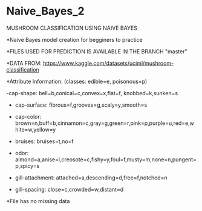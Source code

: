 # Naive_Bayes_2
MUSHROOM CLASSIFICATION USING NAIVE BAYES

*Naive Bayes model creation for begginers to practice

*FILES USED FOR PREDICTION IS AVAILABLE IN THE BRANCH "master"

*DATA FROM: https://www.kaggle.com/datasets/uciml/mushroom-classification

*Attribute Information: (classes: edible=e, poisonous=p)

 -cap-shape: bell=b,conical=c,convex=x,flat=f, knobbed=k,sunken=s

- cap-surface: fibrous=f,grooves=g,scaly=y,smooth=s

- cap-color: brown=n,buff=b,cinnamon=c,gray=g,green=r,pink=p,purple=u,red=e,white=w,yellow=y

- bruises: bruises=t,no=f

- odor: almond=a,anise=l,creosote=c,fishy=y,foul=f,musty=m,none=n,pungent=p,spicy=s

- gill-attachment: attached=a,descending=d,free=f,notched=n

- gill-spacing: close=c,crowded=w,distant=d

*File has no missing data

